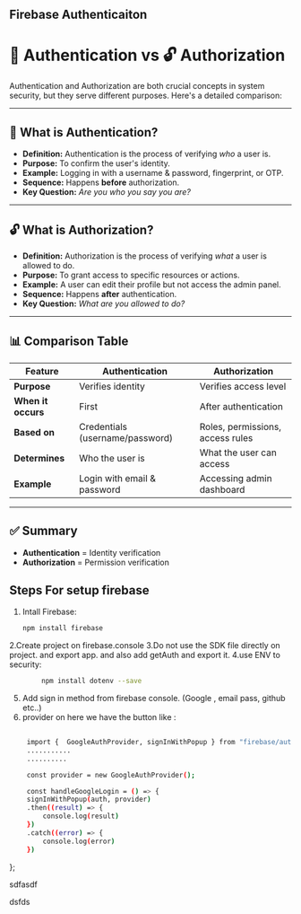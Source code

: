 ## Firebase Authenticaiton 

# 🔐 Authentication vs 🔓 Authorization

Authentication and Authorization are both crucial concepts in system security, but they serve different purposes. Here's a detailed comparison:

---

## 🔐 What is **Authentication**?

- **Definition:** Authentication is the process of verifying *who* a user is.
- **Purpose:** To confirm the user's identity.
- **Example:** Logging in with a username & password, fingerprint, or OTP.
- **Sequence:** Happens **before** authorization.
- **Key Question:** _Are you who you say you are?_

---

## 🔓 What is **Authorization**?

- **Definition:** Authorization is the process of verifying *what* a user is allowed to do.
- **Purpose:** To grant access to specific resources or actions.
- **Example:** A user can edit their profile but not access the admin panel.
- **Sequence:** Happens **after** authentication.
- **Key Question:** _What are you allowed to do?_

---

## 📊 Comparison Table

| Feature             | Authentication                  | Authorization                   |
|---------------------|----------------------------------|----------------------------------|
| **Purpose**         | Verifies identity                | Verifies access level            |
| **When it occurs**  | First                            | After authentication             |
| **Based on**        | Credentials (username/password)  | Roles, permissions, access rules |
| **Determines**      | Who the user is                  | What the user can access         |
| **Example**         | Login with email & password      | Accessing admin dashboard        |

---

## ✅ Summary

- **Authentication** = Identity verification
- **Authorization** = Permission verification


## Steps For  setup firebase

1. Intall Firebase:
    ```bash
    npm install firebase
    ```
2.Create project on firebase.console 
3.Do not use the SDK file directly on project. and export app. and also add getAuth and export it.
4.use ENV to security:
```bash
        npm install dotenv --save
```
5. Add sign in method from firebase console. (Google , email pass, github etc..)
6. provider on here we have the button like : 
   ```bash
    
    import {  GoogleAuthProvider, signInWithPopup } from "firebase/auth";
    ...........
    ..........

    const provider = new GoogleAuthProvider();

    const handleGoogleLogin = () => {
    signInWithPopup(auth, provider)
    .then((result) => {
        console.log(result)
    })
    .catch((error) => {
        console.log(error)
    })
  };

sdfasdf

dsfds